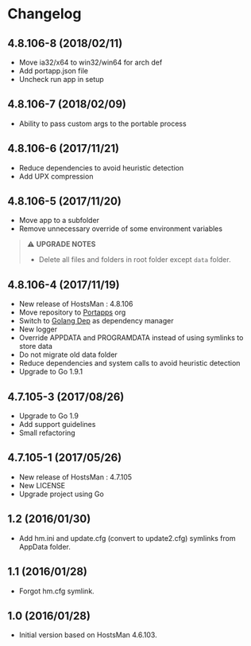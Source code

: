 # Changelog

## 4.8.106-8 (2018/02/11)

* Move ia32/x64 to win32/win64 for arch def
* Add portapp.json file
* Uncheck run app in setup

## 4.8.106-7 (2018/02/09)

* Ability to pass custom args to the portable process

## 4.8.106-6 (2017/11/21)

* Reduce dependencies to avoid heuristic detection
* Add UPX compression

## 4.8.106-5 (2017/11/20)

* Move app to a subfolder
* Remove unnecessary override of some environment variables

> :warning: **UPGRADE NOTES**
> * Delete all files and folders in root folder except `data` folder.

## 4.8.106-4 (2017/11/19)

* New release of HostsMan : 4.8.106
* Move repository to [Portapps](https://github.com/portapps) org
* Switch to [Golang Dep](https://github.com/golang/dep) as dependency manager
* New logger
* Override APPDATA and PROGRAMDATA instead of using symlinks to store data
* Do not migrate old data folder
* Reduce dependencies and system calls to avoid heuristic detection
* Upgrade to Go 1.9.1

## 4.7.105-3 (2017/08/26)

* Upgrade to Go 1.9
* Add support guidelines
* Small refactoring

## 4.7.105-1 (2017/05/26)

* New release of HostsMan : 4.7.105
* New LICENSE
* Upgrade project using Go

## 1.2 (2016/01/30)

* Add hm.ini and update.cfg (convert to update2.cfg) symlinks from AppData folder.

## 1.1 (2016/01/28)

* Forgot hm.cfg symlink.

## 1.0 (2016/01/28)

* Initial version based on HostsMan 4.6.103.
